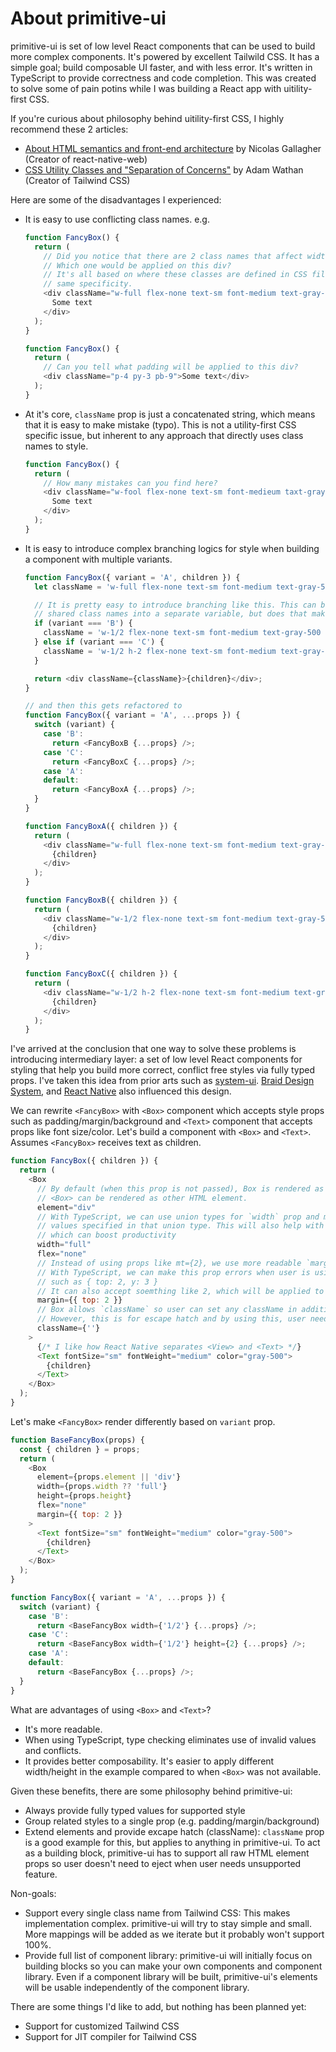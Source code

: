 # About primitive-ui

primitive-ui is set of low level React components that can be used to build more complex components. It's powered by excellent Tailwild CSS. It has a simple goal; build composable UI faster, and with less error. It's written in TypeScript to provide correctness and code completion. This was created to solve some of pain potins while I was building a React app with uitility-first CSS.

If you're curious about philosophy behind uitility-first CSS, I highly recommend these 2 articles:

- [About HTML semantics and front-end architecture](http://nicolasgallagher.com/about-html-semantics-front-end-architecture/) by Nicolas Gallagher (Creator of react-native-web)
- [CSS Utility Classes and "Separation of Concerns"](https://adamwathan.me/css-utility-classes-and-separation-of-concerns/) by Adam Wathan (Creator of Tailwind CSS)

Here are some of the disadvantages I experienced:

- It is easy to use conflicting class names.
  e.g.

  ```javascript
  function FancyBox() {
    return (
      // Did you notice that there are 2 class names that affect width? `w-full` and `w-9`
      // Which one would be applied on this div?
      // It's all based on where these classes are defined in CSS file because they have the
      // same specificity.
      <div className="w-full flex-none text-sm font-medium text-gray-500 mt-2 w-9">
        Some text
      </div>
    );
  }
  ```

  ```javascript
  function FancyBox() {
    return (
      // Can you tell what padding will be applied to this div?
      <div className="p-4 py-3 pb-9">Some text</div>
    );
  }
  ```

- At it's core, `className` prop is just a concatenated string, which means that it is easy to make mistake (typo). This is not a utility-first CSS specific issue, but inherent to any approach that directly uses class names to style.

  ```javascript
  function FancyBox() {
    return (
      // How many mistakes can you find here?
      <div className="w-fool flex-none text-sm font-medieum taxt-gray-500 mt-2">
        Some text
      </div>
    );
  }
  ```

- It is easy to introduce complex branching logics for style when building a component with multiple variants.

  ```javascript
  function FancyBox({ variant = 'A', children }) {
    let className = 'w-full flex-none text-sm font-medium text-gray-500 mt-2';

    // It is pretty easy to introduce branching like this. This can be refactored to extract
    // shared class names into a separate variable, but does that make it more readable?
    if (variant === 'B') {
      className = 'w-1/2 flex-none text-sm font-medium text-gray-500 mt-2';
    } else if (variant === 'C') {
      className = 'w-1/2 h-2 flex-none text-sm font-medium text-gray-500 mt-2';
    }

    return <div className={className}>{children}</div>;
  }

  // and then this gets refactored to
  function FancyBox({ variant = 'A', ...props }) {
    switch (variant) {
      case 'B':
        return <FancyBoxB {...props} />;
      case 'C':
        return <FancyBoxC {...props} />;
      case 'A':
      default:
        return <FancyBoxA {...props} />;
    }
  }

  function FancyBoxA({ children }) {
    return (
      <div className="w-full flex-none text-sm font-medium text-gray-500 mt-2">
        {children}
      </div>
    );
  }

  function FancyBoxB({ children }) {
    return (
      <div className="w-1/2 flex-none text-sm font-medium text-gray-500 mt-2">
        {children}
      </div>
    );
  }

  function FancyBoxC({ children }) {
    return (
      <div className="w-1/2 h-2 flex-none text-sm font-medium text-gray-500 mt-2">
        {children}
      </div>
    );
  }
  ```

I've arrived at the conclusion that one way to solve these problems is introducing intermediary layer: a set of low level React components for styling that help you build more correct, conflict free styles via fully typed props. I've taken this idea from prior arts such as [system-ui](https://system-ui.com/). [Braid Design System](https://seek-oss.github.io/braid-design-system/), and [React Native](https://reactnative.dev/) also influenced this design.

We can rewrite `<FancyBox>` with `<Box>` component which accepts style props such as padding/margin/background and `<Text>` component that accepts props like font size/color. Let's build a component with `<Box>` and `<Text>`. Assumes `<FancyBox>` receives text as children.

```javascript
function FancyBox({ children }) {
  return (
    <Box
      // By default (when this prop is not passed), Box is rendered as div. With `element` prop,
      // <Box> can be rendered as other HTML element.
      element="div"
      // With TypeScript, we can use union types for `width` prop and make sure user can only use
      // values specified in that union type. This will also help with auto-complete
      // which can boost productivity
      width="full"
      flex="none"
      // Instead of using props like mt={2}, we use more readable `margin` and take object here.
      // With TypeScript, we can make this prop errors when user is using conflicting values,
      // such as { top: 2, y: 3 }
      // It can also accept soemthing like 2, which will be applied to all sides.
      margin={{ top: 2 }}
      // Box allows `className` so user can set any className in addition to these style props.
      // However, this is for escape hatch and by using this, user needs to know that a conflict can happen
      className={''}
    >
      {/* I like how React Native separates <View> and <Text> */}
      <Text fontSize="sm" fontWeight="medium" color="gray-500">
        {children}
      </Text>
    </Box>
  );
}
```

Let's make `<FancyBox>` render differently based on `variant` prop.

```javascript
function BaseFancyBox(props) {
  const { children } = props;
  return (
    <Box
      element={props.element || 'div'}
      width={props.width ?? 'full'}
      height={props.height}
      flex="none"
      margin={{ top: 2 }}
    >
      <Text fontSize="sm" fontWeight="medium" color="gray-500">
        {children}
      </Text>
    </Box>
  );
}

function FancyBox({ variant = 'A', ...props }) {
  switch (variant) {
    case 'B':
      return <BaseFancyBox width={'1/2'} {...props} />;
    case 'C':
      return <BaseFancyBox width={'1/2'} height={2} {...props} />;
    case 'A':
    default:
      return <BaseFancyBox {...props} />;
  }
}
```

What are advantages of using `<Box>` and `<Text>`?

- It's more readable.
- When using TypeScript, type checking eliminates use of invalid values and conflicts.
- It provides better composability. It's easier to apply different width/height in the example compared to when `<Box>` was not available.

Given these benefits, there are some philosophy behind primitive-ui:

- Always provide fully typed values for supported style
- Group related styles to a single prop (e.g. padding/margin/background)
- Extend elements and provide excape hatch (className): `className` prop is a good example for this, but applies to anything in primitive-ui. To act as a building block, primitive-ui has to support all raw HTML element props so user doesn't need to eject when user needs unsupported feature.

Non-goals:

- Support every single class name from Tailwind CSS: This makes implementation complex. primitive-ui will try to stay simple and small. More mappings will be added as we iterate but it probably won't support 100%.
- Provide full list of component library: primitive-ui will initially focus on building blocks so you can make your own components and component library. Even if a component library will be built, primitive-ui's elements will be usable independently of the component library.

There are some things I'd like to add, but nothing has been planned yet:

- Support for customized Tailwind CSS
- Support for JIT compiler for Tailwind CSS
